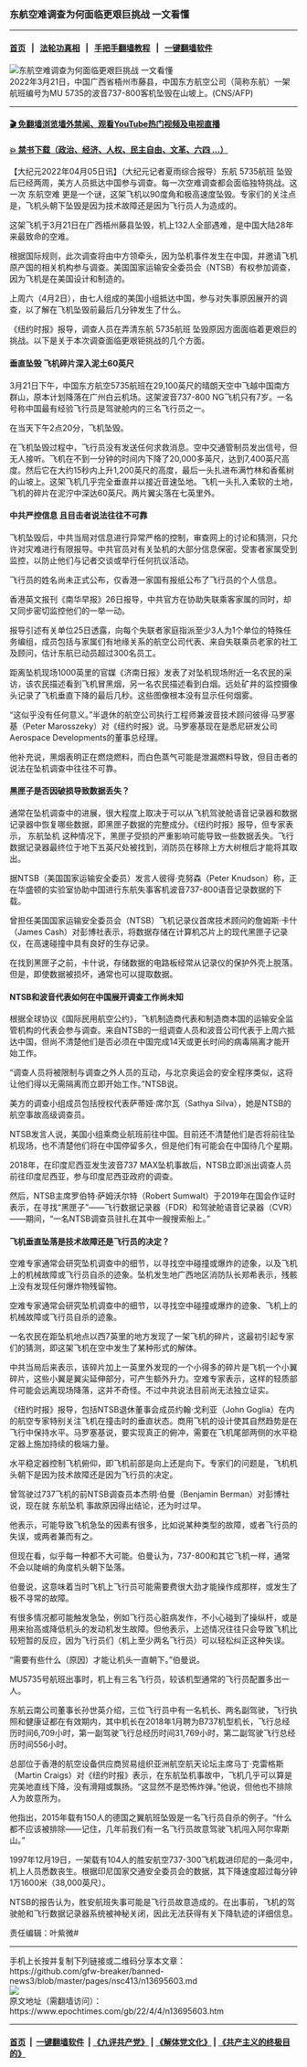 ### 东航空难调查为何面临更艰巨挑战 一文看懂
------------------------

#### [首页](https://github.com/gfw-breaker/banned-news3/blob/master/README.md) &nbsp;&nbsp;|&nbsp;&nbsp; [法轮功真相](https://github.com/begood0513/basic/blob/master/README.md)  &nbsp;&nbsp;|&nbsp;&nbsp; [手把手翻墙教程](https://github.com/gfw-breaker/guides/wiki)  &nbsp;&nbsp;|&nbsp;&nbsp; [一键翻墙软件](https://github.com/gfw-breaker/nogfw/blob/master/README.md)  



<div><img alt="东航空难调查为何面临更艰巨挑战 一文看懂" class="attachment-djy_600_400 size-djy_600_400 wp-post-image" src="https://i.epochtimes.com/assets/uploads/2022/03/id13667275-000_326M9YY-600x400.jpg"/>
<div class="caption">
 2022年3月21日，中国广西省梧州市藤县，中国东方航空公司（简称东航）一架航班编号为MU 5735的波音737-800客机坠毁在山坡上。(CNS/AFP)
</div></div><hr/>

#### [ 🎬  免翻墙浏览墙外禁闻、观看YouTube热门视频及电视直播](https://github.com/gfw-breaker/HelloWorld)

#### [ 💥  禁书下载（政治、经济、人权、民主自由、文革、六四 ...）](https://github.com/gfw-breaker/books/blob/master/README.md)

<div><p>
 【大纪元2022年04月05日讯】（大纪元记者夏雨综合报导）东航
 <ok href="https://www.epochtimes.com/gb/tag/5735%E8%88%AA%E7%8F%AD.html">
  5735航班
 </ok>
 坠毁后已经两周，美方人员抵达中国参与调查。每一次空难调查都会面临独特挑战。这一次
 <ok href="https://www.epochtimes.com/gb/tag/%E4%B8%9C%E8%88%AA%E7%A9%BA%E9%9A%BE.html">
  东航空难
 </ok>
 更是一个谜，这架飞机以90度角和极高速度坠毁。专家们的关注点是，飞机头朝下坠毁是因为技术故障还是因为飞行员人为造成的。
</p>
<p>
 这架飞机于3月21日在广西梧州藤县坠毁，机上132人全部遇难，是中国大陆28年来最致命的空难。
</p>
<p>
 根据国际规则，此次调查将由中方领牵头，因为坠机事件发生在中国，并邀请飞机原产国的相关机构参与调查。美国国家运输安全委员会（NTSB）有权参加调查，因为飞机是在美国设计和制造的。
</p>
<p>
 上周六（4月2日），由七人组成的美国小组抵达中国，参与对失事原因展开的调查，以了解在飞机坠毁前最后几分钟发生了什么。
</p>
<p>
 《纽约时报》报导，调查人员在弄清东航
 <ok href="https://www.epochtimes.com/gb/tag/5735%E8%88%AA%E7%8F%AD.html">
  5735航班
 </ok>
 坠毁原因方面面临着更艰巨的挑战。以下是关于本次调查面临更艰钜挑战的几个方面。
</p>
<h4>
 垂直坠毁 飞机碎片深入泥土60英尺
</h4>
<p>
 3月21日下午，中国东方航空5735航班在29,100英尺的晴朗天空中飞越中国南方群山，原本计划降落在广州白云机场。这架波音737-800 NG飞机只有7岁。一名号称中国最有经验飞行员是驾驶舱内的三名飞行员之一。
</p>
<p>
 在当天下午2点20分，飞机坠毁。
</p>
<p>
 在飞机坠毁过程中，飞行员没有发送任何求救消息。空中交通管制员发出信号，但无人接听。飞机在不到一分钟的时间内下降了20,000多英尺，达到7,400英尺高度。然后它在大约15秒内上升1,200英尺的高度，最后一头扎进布满竹林和香蕉树的山坡上。这架飞机几乎完全垂直并以接近音速坠地。飞机一头扎入柔软的土地，飞机的碎片在泥泞中深达60英尺。两片翼尖落在七英里外。
</p>
<h4>
 中共严控信息 且目击者说法往往不可靠
</h4>
<p>
 飞机坠毁后，中共当局对信息进行异常严格的控制，审查网上的讨论和猜测，只允许对灾难进行有限报导。中共官员对有关坠机的大部分信息保密。受害者家属受到监控，以防止他们与记者交谈或举行任何抗议活动。
</p>
<p>
 飞行员的姓名尚未正式公布，仅香港一家国有报纸公布了飞行员的个人信息。
</p>
<p>
 香港英文报刊《南华早报》26日报导，中共官方在协助失联乘客家属的同时，却又同步密切监控他们的一举一动。
</p>
<p>
 报导引述有关单位25日透露，向每个失联者家庭指派至少3人为1个单位的特殊任务编组，成员包括与家属们有地缘关系的航空公司代表、来自失联乘员老家的社工及顾问，估计东航已动员超过300名员工。
</p>
<p>
 距离坠机现场1000英里的官媒《济南日报》发表了对坠机现场附近一名农民的采访，该农民描述看到飞机冒黑烟，另一名农民描述看到白烟。远处矿井的监控摄像头记录了飞机垂直下降的最后几秒。这些图像根本没有显示任何烟雾。
</p>
<p>
 “这似乎没有任何意义。”半退休的航空公司执行工程师兼波音技术顾问彼得·马罗塞基（Peter Marosszeky）对《纽约时报》说。马罗塞基现在是悉尼研发公司Aerospace Developments的董事总经理。
</p>
<p>
 他补充说，黑烟表明正在燃烧燃料，而白色蒸气可能是泄漏燃料导致，但目击者的说法在坠机调查中往往不可靠。
</p>
<h4>
 黑匣子是否因破损导致数据丢失？
</h4>
<p>
 通常在坠机调查中的进展，很大程度上取决于可以从飞机驾驶舱语音记录器和数据记录器中恢复哪些数据，即黑匣子数据的完整成分。《纽约时报》报导，但专家表示，
 <ok href="https://www.epochtimes.com/gb/tag/%E4%B8%9C%E8%88%AA%E5%9D%A0%E6%9C%BA.html">
  东航坠机
 </ok>
 这种情况下，黑匣子受损的严重影响可能导致一些数据丢失。飞行数据记录器最终位于地下五英尺处被找到，消防员在移除上方大树根后才能将其取出。
</p>
<p>
 据NTSB（美国国家运输安全委员）发言人彼得·克努森（Peter Knudson）称，正在华盛顿的实验室协助中国进行东航失事客机波音737-800语音记录数据的下载。
</p>
<p>
 曾担任美国国家运输安全委员会（NTSB）飞机记录仪首席技术顾问的詹姆斯‧卡什（James Cash）对彭博社表示，将数据存储在计算机芯片上的现代黑匣子记录仪，在高速碰撞中具有良好的生存记录。
</p>
<p>
 在找到黑匣子之前，卡什说，存储数据的电路板经常从记录仪的保护外壳上脱落。但是，即使数据被损坏，通常也可以提取数据。
</p>
<h4>
 NTSB和波音代表如何在中国展开调查工作尚未知
</h4>
<p>
 根据全球协议《国际民用航空公约》，飞机制造商代表和制造商本国的运输安全监管机构的代表会参与调查。来自NTSB的一组调查人员和波音公司代表于上周六抵达中国，但尚不清楚他们是否必须在中国完成14天或更长时间的病毒隔离才能开始工作。
</p>
<p>
 “调查人员将被限制与调查之外人员的互动，与北京奥运会的安全程序类似，这将让他们得以无需隔离而立即开始工作。”NTSB说。
</p>
<p>
 美方的调查小组成员包括授权代表萨蒂娅‧席尔瓦（Sathya Silva），她是NTSB的航空事故高级调查员。
</p>
<p>
 NTSB发言人说，美国小组乘商业航班前往中国。目前还不清楚他们是否将前往坠机现场，也不清楚他们将在中国停留多久，但是他们有可能会在中国待几个星期。
</p>
<p>
 2018年，在印度尼西亚发生波音737 MAX坠机事故后，NTSB立即派出调查人员前往印度尼西亚，参与印度尼西亚政府的调查。
</p>
<p>
 然后，NTSB主席罗伯特·萨姆沃尔特（Robert Sumwalt）于2019年在国会作证时表示，在寻找“黑匣子”——飞行数据记录器（FDR）和驾驶舱语音记录器（CVR）——期间，“一名NTSB调查员驻扎在其中一艘搜索船上。”
</p>
<h4>
 飞机垂直坠落是技术故障还是飞行员的决定？
</h4>
<p>
 空难专家通常会研究坠机调查中的细节，以寻找空中碰撞或爆炸的迹象，以及飞机上的机械故障或飞行员自杀的迹象。坠机发生地广西地区消防队长郑希表示，残骸上没有发现任何爆炸物残留物。
</p>
<p>
 空难专家通常会研究坠机调查中的细节，以寻找空中碰撞或爆炸的迹象、飞机上的机械故障或飞行员自杀的迹象。
</p>
<p>
 一名农民在距坠机地点以西7英里的地方发现了一架飞机的碎片，这最初引起专家们的猜测，即这架飞机在空中发生了某种形式的解体。
</p>
<p>
 中共当局后来表示，该碎片加上一英里外发现的一个小得多的碎片是飞机一个小翼碎片，这些小翼是翼尖延伸部分，可产生额外升力。空难专家表示，这样的轻质部件可能会远离现场降落，这并​​不奇怪。不过中共说法目前尚无法独立证实。
</p>
<p>
 《纽约时报》报导，包括NTSB退休董事会成员约翰·戈利亚（John Goglia）在内的航空专家特别关注飞机在撞击时的垂直状态。商用飞机的设计使其自然趋势是在飞行中保持水平。马罗塞基说，要实现真正的俯冲，需要在飞机尾部两侧的水平稳定器上施加持续的极端力量。
</p>
<p>
 水平稳定器控制飞机俯仰，即飞机前部是向上还是向下。专家们的问题是，飞机机头朝下是因为技术故障还是因为飞行员的决定。
</p>
<p>
 曾驾驶过737飞机的前NTSB调查员本杰明‧伯曼（Benjamin Berman）对彭博社说，现在就
 <ok href="https://www.epochtimes.com/gb/tag/%E4%B8%9C%E8%88%AA%E5%9D%A0%E6%9C%BA.html">
  东航坠机
 </ok>
 事故原因得出结论，还为时过早。
</p>
<p>
 他表示，可能导致飞机急坠的因素有很多，比如说某种类型的故障，或者飞行员的失误，或两者兼而有之。
</p>
<p>
 但现在看，似乎每一种都不大可能。伯曼认为，737-800和其它飞机一样，通常不会以陡峭的角度机头朝下坠落。
</p>
<p>
 伯曼说，这意味着当时飞机上飞行员可能需要费很大劲才能操作成那样，或发生了极不寻常的故障。
</p>
<p>
 有很多情况都可能触发急坠，例如飞行员心脏病发作，不小心碰到了操纵杆，或是用来抬高或降低机头的发动机发生故障。但他表示，上述情况往往只会导致飞机比较短暂的反应，因为飞行员们（机上至少两名飞行员）可以轻松纠正这种失误。
</p>
<p>
 “需要有些什么（原因）才能让机头一直朝下。”伯曼说。
</p>
<p>
 MU5735号航班出事时，机上有三名飞行员，较该机型通常的飞行员配置多出一人。
</p>
<p>
 东航云南公司董事长孙世英介绍，三位飞行员中有一名机长、两名副驾驶，飞行执照和健康证都在有效期内，其中机长在2018年1月聘为B737机型机长，飞行总经历时间6,709小时，第一副驾驶飞行总经历时间31,769小时，第二副驾驶飞行总经历时间556小时。
</p>
<p>
 总部位于香港的航空设备供应商贸易组织亚洲航空航天论坛主席马丁·克雷格斯（Martin Craigs）对《纽约时报》表示，在东航坠机事故中，飞机几乎可以算是完美地直线下降，没有滑翔或飘扬。“这显然不是恐怖炸弹。”他说，但他也不排除人为故意所为。
</p>
<p>
 他指出，2015年载有150人的德国之翼航班坠毁是一名飞行员自杀的例子。“什么都不应该被排除——记住，几年前我们有一名飞行员故意驾驶飞机闯入阿尔卑斯山。”
</p>
<p>
 1997年12月19日，一架载有104人的胜安航空737-300飞机栽进印尼的一条河中，机上人员悉数丧生。根据印尼国家交通安全委员会的数据，其下降速度超过每分钟1万1600米（38,000英尺）。
</p>
<p>
 NTSB的报告认为，胜安航班失事可能是飞行员故意造成的。在出事前，飞机的驾驶舱和飞行数据记录器系统被神秘关闭，因此无法获得有关下降轨迹的详细信息。
</p>
<p>
 责任编辑：叶紫微#
</p>
</div>
<hr/>
手机上长按并复制下列链接或二维码分享本文章：<br/>
https://github.com/gfw-breaker/banned-news3/blob/master/pages/nsc413/n13695603.md <br/>
<a href='https://github.com/gfw-breaker/banned-news3/blob/master/pages/nsc413/n13695603.md'><img src='https://github.com/gfw-breaker/banned-news3/blob/master/pages/nsc413/n13695603.md.png'/></a> <br/>
原文地址（需翻墙访问）：https://www.epochtimes.com/gb/22/4/4/n13695603.htm


------------------------
#### [首页](https://github.com/gfw-breaker/banned-news3/blob/master/README.md) &nbsp;|&nbsp; [一键翻墙软件](https://github.com/gfw-breaker/nogfw/blob/master/README.md) &nbsp;| [《九评共产党》](https://github.com/gfw-breaker/9ping.md/blob/master/README.md#九评之一评共产党是什么) | [《解体党文化》](https://github.com/gfw-breaker/jtdwh.md/blob/master/README.md) | [《共产主义的终极目的》](https://github.com/gfw-breaker/gczydzjmd.md/blob/master/README.md)


<img src='http://gfw-breaker.win/banned-news3/pages/nsc413/n13695603.md' width='0px' height='0px'/>